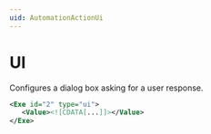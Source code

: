 ```yaml
---
uid: AutomationActionUi
---
```


# UI

Configures a dialog box asking for a user response.

```xml
<Exe id="2" type="ui">
   <Value><![CDATA[...]]></Value>
</Exe>
```
